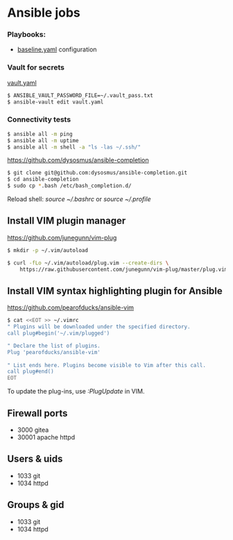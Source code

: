 # Ansible jobs

### Playbooks:

* [baseline.yaml](baseline.yaml) configuration

### Vault for secrets

[vault.yaml](group_vars/vault.yaml)
```bash
$ ANSIBLE_VAULT_PASSWORD_FILE=~/.vault_pass.txt
$ ansible-vault edit vault.yaml
```

### Connectivity tests
```bash
$ ansible all -m ping
$ ansible all -m uptime
$ ansible all -m shell -a "ls -las ~/.ssh/"
```
 
https://github.com/dysosmus/ansible-completion
```bash
$ git clone git@github.com:dysosmus/ansible-completion.git
$ cd ansible-completion
$ sudo cp *.bash /etc/bash_completion.d/
```
Reload shell: *source ~/.bashrc* or *source ~/.profile*
  
## Install VIM plugin manager
https://github.com/junegunn/vim-plug
```bash
$ mkdir -p ~/.vim/autoload

$ curl -fLo ~/.vim/autoload/plug.vim --create-dirs \
    https://raw.githubusercontent.com/junegunn/vim-plug/master/plug.vim
```
  
## Install VIM syntax highlighting plugin for Ansible
https://github.com/pearofducks/ansible-vim
```bash
$ cat <<EOT >> ~/.vimrc 
" Plugins will be downloaded under the specified directory.
call plug#begin('~/.vim/plugged')

" Declare the list of plugins.
Plug 'pearofducks/ansible-vim'
  
" List ends here. Plugins become visible to Vim after this call.
call plug#end()
EOT
```
To update the plug-ins, use *:PlugUpdate* in VIM.
  
## Firewall ports

* 3000  gitea 
* 30001 apache httpd

## Users & uids

* 1033 git 
* 1034 httpd

## Groups & gid

* 1033 git 
* 1034 httpd

